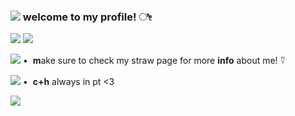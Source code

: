 ### ![](https://cdn.discordapp.com/attachments/1066733325823246488/1223734733733761095/ezgif-1-f25541c4bd.gif?ex=661aeec8&is=660879c8&hm=0666a9229df1dc9df5aeb30ed273207ae5cc08a2c330e3fdb3596782a2ba97e5&) welcome to my profile! ೀ
![](https://cdn.discordapp.com/attachments/1066733325823246488/1223736139374919710/ezgif-1-c9f887c381.gif?ex=661af017&is=66087b17&hm=b5b5610907738ee4197f754c000184bfe99118f6b2ac1aef72089777003f6666&)
![](https://cdn.discordapp.com/attachments/1066733325823246488/1223740177474781317/ezgif-1-5f69ae6cc2.gif?ex=661af3da&is=66087eda&hm=6c72164bf555e1a3beb8ada401285cafafadabde04bde8908fd480cb67a2d2e8&)


![](https://cdn.discordapp.com/attachments/1066733325823246488/1223740170927472680/ezgif-1-b7bff7023a.gif?ex=661af3d8&is=66087ed8&hm=4202ba170311845f2470b3c5a16897bbf41279700d9a2797ae861cda41e35e78&) • ‎  **m**ake sure to check my straw page for more **info** about me! ⍢


![](https://cdn.discordapp.com/attachments/1066733325823246488/1223740170927472680/ezgif-1-b7bff7023a.gif?ex=661af3d8&is=66087ed8&hm=4202ba170311845f2470b3c5a16897bbf41279700d9a2797ae861cda41e35e78&) •  ‎ **c+h** always in pt <3

![](https://cdn.discordapp.com/attachments/1066733325823246488/1223740642941993070/2b59c16e.png?ex=661af449&is=66087f49&hm=3a253fe4050464c75ed9686bd7c26403151a1d8e10fba91ddfb7d93ff9a839d2&)
